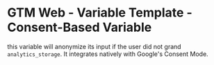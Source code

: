 # GTM Web - Variable Template - Consent-Based Variable
this variable will anonymize its input if the user did not grand `analytics_storage`. It integrates natively with Google's Consent Mode.
